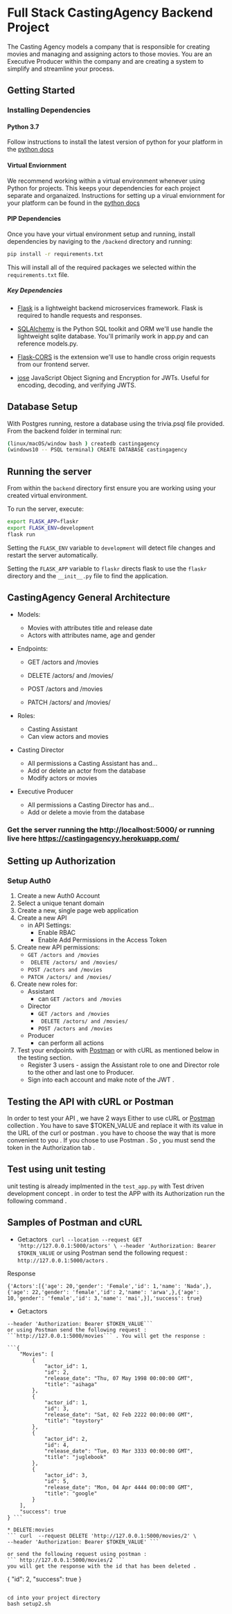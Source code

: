 # Full Stack CastingAgency  Backend Project
The Casting Agency models a company that is responsible for creating movies and managing and assigning actors to those movies. You are an Executive Producer within the company and are creating a system to simplify and streamline your process.

## Getting Started

### Installing Dependencies

#### Python 3.7

Follow instructions to install the latest version of python for your platform in the [python docs](https://docs.python.org/3/using/unix.html#getting-and-installing-the-latest-version-of-python)

#### Virtual Enviornment

We recommend working within a virtual environment whenever using Python for projects. This keeps your dependencies for each project separate and organaized. Instructions for setting up a virual enviornment for your platform can be found in the [python docs](https://packaging.python.org/guides/installing-using-pip-and-virtual-environments/)

#### PIP Dependencies

Once you have your virtual environment setup and running, install dependencies by naviging to the `/backend` directory and running:

```bash
pip install -r requirements.txt
```

This will install all of the required packages we selected within the `requirements.txt` file.

##### Key Dependencies

- [Flask](http://flask.pocoo.org/)  is a lightweight backend microservices framework. Flask is required to handle requests and responses.

- [SQLAlchemy](https://www.sqlalchemy.org/) is the Python SQL toolkit and ORM we'll use handle the lightweight sqlite database. You'll primarily work in app.py and can reference models.py. 

- [Flask-CORS](https://flask-cors.readthedocs.io/en/latest/#) is the extension we'll use to handle cross origin requests from our frontend server. 
- [jose](https://python-jose.readthedocs.io/en/latest/) JavaScript Object Signing and Encryption for JWTs. Useful for encoding, decoding, and verifying JWTS.

## Database Setup
With Postgres running, restore a database using the trivia.psql file provided. From the backend folder in terminal run:
```bash
(linux/macOS/window bash ) createdb castingagency
(windows10 -- PSQL terminal) CREATE DATABASE castingagency
```

## Running the server

From within the `backend` directory first ensure you are working using your created virtual environment.

To run the server, execute:

```bash
export FLASK_APP=flaskr
export FLASK_ENV=development
flask run
```

Setting the `FLASK_ENV` variable to `development` will detect file changes and restart the server automatically.

Setting the `FLASK_APP` variable to `flaskr` directs flask to use the `flaskr` directory and the `__init__.py` file to find the application. 


## CastingAgency  General Architecture

* Models:
    
    * Movies with attributes title and release date
    * Actors with attributes name, age and gender

* Endpoints:

    * GET /actors and /movies

    * DELETE /actors/ and /movies/
    
    * POST /actors and /movies 
    
    * PATCH /actors/ and /movies/

* Roles:
    
    * Casting Assistant
    * Can view actors and movies

* Casting Director
    
    * All permissions a Casting Assistant has and…
    * Add or delete an actor from the database
    * Modify actors or movies

* Executive Producer
    
    * All permissions a Casting Director has and…
    * Add or delete a movie from the database

### Get the server running  the http://localhost:5000/ or running live here https://castingagencyy.herokuapp.com/

## Setting up Authorization

### Setup Auth0

1. Create a new Auth0 Account
2. Select a unique tenant domain
3. Create a new, single page web application
4. Create a new API
    - in API Settings:
        - Enable RBAC
        - Enable Add Permissions in the Access Token
5. Create new API permissions:
    - `GET /actors and /movies`
    - ` DELETE /actors/ and /movies/`
    - `POST /actors and /movies `
    - `PATCH /actors/ and /movies/`
6. Create new roles for:
    - Assistant
        - can `GET /actors and /movies`
    - Director
        - `GET /actors and /movies`
        - ` DELETE /actors/ and /movies/`
        - `POST /actors and /movies `
    - Producer
        - can perform all actions
7. Test your endpoints with [Postman](https://getpostman.com) or with cURL as mentioned below in the testing section.
      - Register 3 users - assign the Assistant role to one and Director role to the other and last one to Producer.
      - Sign into each account and make note of the JWT .
    
## Testing the API with cURL or Postman
In order to test your API , we have 2 ways Either to use cURL or [Postman](https://getpostman.com) collection  . You have to save $TOKEN_VALUE and replace it with its value in the URL of the curl or postman . you have to choose the way that is more convenient to you . If you chose to use Postman . So , you must send the token in the Authorization tab .

## Test using unit testing 
unit testing is already implmented in the ```test_app.py``` with Test driven development concept . in order to test the APP with its Authorization run the following command . 
## Samples of Postman and cURL

* Get:actors
``` curl --location --request GET 'http://127.0.0.1:5000/actors' \ --header 'Authorization: Bearer $TOKEN_VALUE```
or using Postman send the following request :
```http://127.0.0.1:5000/actors``` .

Response

```{'Actors':[{'age': 20,'gender': 'Female','id': 1,'name': 'Nada',},{'age': 22,'gender': 'female','id': 2,'name': 'arwa',},{'age': 10,'gender': 'female','id': 3,'name': 'mai',}],'success': true}```

* Get:actors
```curl  --request GET 'http://127.0.0.1:5000/movies' \
--header 'Authorization: Bearer $TOKEN_VALUE```
or using Postman send the following request :
```http://127.0.0.1:5000/movies``` . You will get the response :

```{
    "Movies": [
        {
            "actor_id": 1,
            "id": 2,
            "release_date": "Thu, 07 May 1998 00:00:00 GMT",
            "title": "aihaga"
        },
        {
            "actor_id": 1,
            "id": 3,
            "release_date": "Sat, 02 Feb 2222 00:00:00 GMT",
            "title": "toystory"
        },
        {
            "actor_id": 2,
            "id": 4,
            "release_date": "Tue, 03 Mar 3333 00:00:00 GMT",
            "title": "juglebook"
        },
        {
            "actor_id": 3,
            "id": 5,
            "release_date": "Mon, 04 Apr 4444 00:00:00 GMT",
            "title": "google"
        }
    ],
    "success": true
} ```

* DELETE:movies
``` curl  --request DELETE 'http://127.0.0.1:5000/movies/2' \
--header 'Authorization: Bearer $TOKEN_VALUE' ```

or send the following request using postman :
``` http://127.0.0.1:5000/movies/2 ```
you will get the response with the id that has been deleted . 
```
{
    "id": 2,
    "success": true
}
```
```
```
cd into your project directory
bash setup2.sh
```
